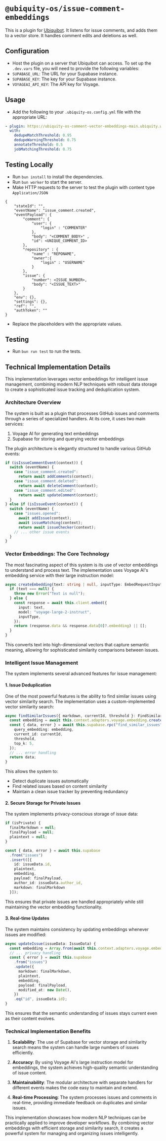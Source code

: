 # `@ubiquity-os/issue-comment-embeddings`

This is a plugin for [Ubiquibot](https://github.com/ubiquity-os/ubiquity-os-kernel). It listens for issue comments, and adds them to a vector store. It handles comment edits and deletions as well.

## Configuration

- Host the plugin on a server that Ubiquibot can access.
  To set up the `.dev.vars` file, you will need to provide the following variables:
- `SUPABASE_URL`: The URL for your Supabase instance.
- `SUPABASE_KEY`: The key for your Supabase instance.
- `VOYAGEAI_API_KEY`: The API key for Voyage.

## Usage

- Add the following to your `.ubiquity-os.config.yml` file with the appropriate URL:

```yaml
- plugin: https://ubiquity-os-comment-vector-embeddings-main.ubiquity.workers.dev
  with:
    dedupeMatchThreshold: 0.95
    dedupeWarningThreshold: 0.75
    annotateThreshold: 0.5
    jobMatchingThreshold: 0.75
```

## Testing Locally

- Run `bun install` to install the dependencies.
- Run `bun worker` to start the server.
- Make HTTP requests to the server to test the plugin with content type `Application/JSON`

```
{
    "stateId": "",
    "eventName": "issue_comment.created",
    "eventPayload": {
        "comment": {
            "user": {
                "login" : "COMMENTER"
            },
            "body": "<COMMENT_BODY>" ,
            "id": <UNIQUE_COMMENT_ID>
        },
        "repository" : {
            "name" : "REPONAME",
            "owner":{
                "login" : "USERNAME"
            }
        },
        "issue": {
            "number": <ISSUE_NUMBER>,
            "body": "<ISSUE_TEXT>"
        }
    },
    "env": {},
    "settings": {},
    "ref": "",
    "authToken": ""
}
```

- Replace the placeholders with the appropriate values.

## Testing

- Run `bun run test` to run the tests.

## Technical Implementation Details

This implementation leverages vector embeddings for intelligent issue management, combining modern NLP techniques with robust data storage to create a sophisticated issue tracking and deduplication system.

### Architecture Overview

The system is built as a plugin that processes GitHub issues and comments through a series of specialized handlers. At its core, it uses two main services:

1. Voyage AI for generating text embeddings
2. Supabase for storing and querying vector embeddings

The plugin architecture is elegantly structured to handle various GitHub events:

```typescript
if (isIssueCommentEvent(context)) {
  switch (eventName) {
    case "issue_comment.created":
      return await addComments(context);
    case "issue_comment.deleted":
      return await deleteComment(context);
    case "issue_comment.edited":
      return await updateComment(context);
  }
} else if (isIssueEvent(context)) {
  switch (eventName) {
    case "issues.opened":
      await addIssue(context);
      await issueMatching(context);
      return await issueChecker(context);
    // ... other issue events
  }
}
```

### Vector Embeddings: The Core Technology

The most fascinating aspect of this system is its use of vector embeddings to understand and process text. The implementation uses Voyage AI's embedding service with their large instruction model:

```typescript
async createEmbedding(text: string | null, inputType: EmbedRequestInputType = "document"): Promise<number[]> {
  if (text === null) {
    throw new Error("Text is null");
  } else {
    const response = await this.client.embed({
      input: text,
      model: "voyage-large-2-instruct",
      inputType,
    });
    return (response.data && response.data[0]?.embedding) || [];
  }
}
```

This converts text into high-dimensional vectors that capture semantic meaning, allowing for sophisticated similarity comparisons between issues.

### Intelligent Issue Management

The system implements several advanced features for issue management:

#### 1. Issue Deduplication

One of the most powerful features is the ability to find similar issues using vector similarity search. The implementation uses a custom-implemented vector similarity search:

```typescript
async findSimilarIssues({ markdown, currentId, threshold }: FindSimilarIssuesParams): Promise<IssueSimilaritySearchResult[] | null> {
  const embedding = await this.context.adapters.voyage.embedding.createEmbedding(markdown);
  const { data, error } = await this.supabase.rpc("find_similar_issues", {
    query_embedding: embedding,
    current_id: currentId,
    threshold,
    top_k: 5,
  });
  // ... error handling
  return data;
}
```

This allows the system to:
- Detect duplicate issues automatically
- Find related issues based on content similarity
- Maintain a clean issue tracker by preventing redundancy

#### 2. Secure Storage for Private Issues

The system implements privacy-conscious storage of issue data:

```typescript
if (isPrivate) {
  finalMarkdown = null;
  finalPayload = null;
  plaintext = null;
}

const { data, error } = await this.supabase
  .from("issues")
  .insert([{ 
    id: issueData.id, 
    plaintext, 
    embedding, 
    payload: finalPayload, 
    author_id: issueData.author_id, 
    markdown: finalMarkdown 
  }]);
```

This ensures that private issues are handled appropriately while still maintaining the vector embedding functionality.

#### 3. Real-time Updates

The system maintains consistency by updating embeddings whenever issues are modified:

```typescript
async updateIssue(issueData: IssueData) {
  const embedding = Array.from(await this.context.adapters.voyage.embedding.createEmbedding(issueData.markdown));
  // ... privacy handling
  const { error } = await this.supabase
    .from("issues")
    .update({
      markdown: finalMarkdown,
      plaintext,
      embedding,
      payload: finalPayload,
      modified_at: new Date(),
    })
    .eq("id", issueData.id);
}
```

This ensures that the semantic understanding of issues stays current even as their content evolves.

### Technical Implementation Benefits

1. **Scalability**: The use of Supabase for vector storage and similarity search means the system can handle large numbers of issues efficiently.

2. **Accuracy**: By using Voyage AI's large instruction model for embeddings, the system achieves high-quality semantic understanding of issue content.

3. **Maintainability**: The modular architecture with separate handlers for different events makes the code easy to maintain and extend.

4. **Real-time Processing**: The system processes issues and comments in real-time, providing immediate feedback on duplicates and similar issues.

This implementation showcases how modern NLP techniques can be practically applied to improve developer workflows. By combining vector embeddings with efficient storage and similarity search, it creates a powerful system for managing and organizing issues intelligently.
